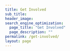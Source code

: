 ```yaml
---
title: Get Involved
sub_title:
header_image: 
search_engine_optimization:
  page_title: "Get Involved"
  page_description: ""
permalink: /get-involved/
layout: page
---
```

